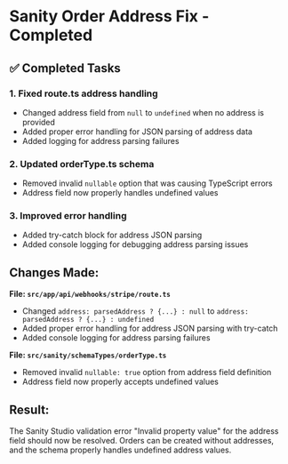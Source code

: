 # Sanity Order Address Fix - Completed

## ✅ Completed Tasks

### 1. Fixed route.ts address handling
- Changed address field from `null` to `undefined` when no address is provided
- Added proper error handling for JSON parsing of address data
- Added logging for address parsing failures

### 2. Updated orderType.ts schema
- Removed invalid `nullable` option that was causing TypeScript errors
- Address field now properly handles undefined values

### 3. Improved error handling
- Added try-catch block for address JSON parsing
- Added console logging for debugging address parsing issues

## Changes Made:

**File: `src/app/api/webhooks/stripe/route.ts`**
- Changed `address: parsedAddress ? {...} : null` to `address: parsedAddress ? {...} : undefined`
- Added proper error handling for address JSON parsing with try-catch
- Added console logging for address parsing failures

**File: `src/sanity/schemaTypes/orderType.ts`**
- Removed invalid `nullable: true` option from address field definition
- Address field now properly accepts undefined values

## Result:
The Sanity Studio validation error "Invalid property value" for the address field should now be resolved. Orders can be created without addresses, and the schema properly handles undefined address values.
